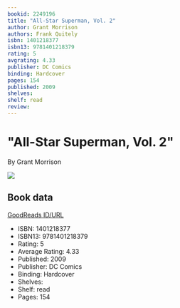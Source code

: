 ```yaml
---
bookid: 2249196
title: "All-Star Superman, Vol. 2"
author: Grant Morrison
authors: Frank Quitely
isbn: 1401218377
isbn13: 9781401218379
rating: 5
avgrating: 4.33
publisher: DC Comics
binding: Hardcover
pages: 154
published: 2009
shelves: 
shelf: read
review: 
---
```


# "All-Star Superman, Vol. 2"

By Grant Morrison

![](https://i.gr-assets.com/images/S/compressed.photo.goodreads.com/books/1320477944l/2249196.jpg)

## Book data

[GoodReads ID/URL](https://www.goodreads.com/book/show/2249196)

- ISBN: 1401218377
- ISBN13: 9781401218379
- Rating: 5
- Average Rating: 4.33
- Published: 2009
- Publisher: DC Comics
- Binding: Hardcover
- Shelves: 
- Shelf: read
- Pages: 154

